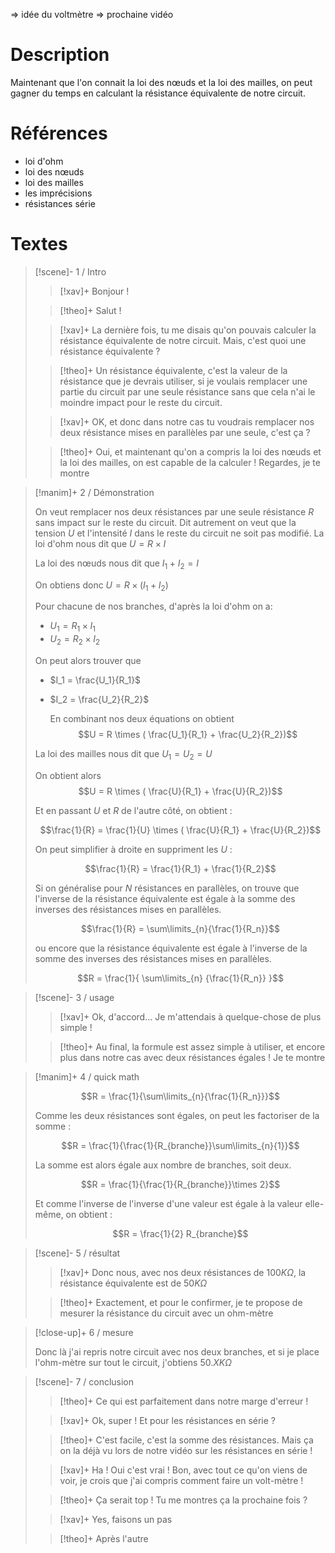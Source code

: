 => idée du voltmètre => prochaine vidéo
# Description

Maintenant que l'on connait la loi des nœuds et la loi des mailles, on peut gagner du temps en calculant la résistance équivalente de notre circuit.

# Références
- loi d'ohm
- loi des nœuds
- loi des mailles
- les imprécisions
- résistances série
# Textes

> [!scene]- 1 / Intro
> 
> > [!xav]+
> > Bonjour !
> 
> > [!theo]+
> > Salut !
> 
> > [!xav]+
> > La dernière fois, tu me disais qu'on pouvais calculer la résistance équivalente de notre circuit. Mais, c'est quoi une résistance équivalente ?
> 
> > [!theo]+
> > Un résistance équivalente, c'est la valeur de la résistance que je devrais utiliser, si je voulais remplacer une partie du circuit par une seule résistance sans que cela n'ai le moindre impact pour le reste du circuit.
> 
> > [!xav]+
> > OK, et donc dans notre cas tu voudrais remplacer nos deux résistance mises en parallèles par une seule, c'est ça ?
> 
> > [!theo]+
> > Oui, et maintenant qu'on a compris la loi des nœuds et la loi des mailles, on est capable de la calculer ! Regardes, je te montre
> 

> [!manim]+ 2 / Démonstration
> 
> 
> On veut remplacer nos deux résistances par une seule résistance $R$ sans impact sur le reste du circuit. Dit autrement on veut que la tension $U$ et l'intensité $I$ dans le reste du circuit ne soit pas modifié.
> La loi d'ohm nous dit que $U = R \times I$
> 
> La loi des nœuds nous dit que $I_1 + I_2 = I$
> 
> On obtiens donc $U = R \times (I_1 + I_2)$
> 
> Pour chacune de nos branches, d'après la loi d'ohm on a: 
> - $U_1 = R_1 \times I_1$
> - $U_2 = R_2 \times I_2$
>   
>  On peut alors trouver que 
> - $I_1 = \frac{U_1}{R_1}$
> - $I_2 = \frac{U_2}{R_2}$
>   
>   En combinant nos deux équations on obtient
>   $$U = R \times ( \frac{U_1}{R_1} + \frac{U_2}{R_2})$$
>
> La loi des mailles nous dit que $U_1 = U_2 = U$
> 
> On obtient alors
> $$U = R \times ( \frac{U}{R_1} + \frac{U}{R_2})$$
> 
> Et en passant $U$ et $R$ de l'autre côté, on obtient :
> 
> $$\frac{1}{R} = \frac{1}{U} \times ( \frac{U}{R_1} + \frac{U}{R_2})$$
> 
> On peut simplifier à droite en suppriment les $U$ :
> 
>  $$\frac{1}{R} = \frac{1}{R_1} + \frac{1}{R_2}$$
>  
>  Si on généralise pour $N$ résistances en parallèles, on trouve que l'inverse de la résistance équivalente est égale à la somme des inverses des résistances mises en parallèles.
>  
>  $$\frac{1}{R} = \sum\limits_{n}{\frac{1}{R_n}}$$
>  
>  ou encore que la résistance équivalente est égale à l'inverse de la somme des inverses des résistances mises en parallèles.
>  
>  $$R = \frac{1}{ \sum\limits_{n} {\frac{1}{R_n}} }$$
>  

> [!scene]- 3 / usage
> 
> > [!xav]+
> > Ok, d'accord… Je m'attendais à quelque-chose de plus simple !
> 
> > [!theo]+
> > Au final, la formule est assez simple à utiliser, et encore plus dans notre cas avec deux résistances égales ! Je te montre
> 

> [!manim]+ 4 / quick math
> 
> $$R = \frac{1}{\sum\limits_{n}{\frac{1}{R_n}}}$$
> 
> Comme les deux résistances sont égales, on peut les factoriser de la somme :
> 
> $$R = \frac{1}{\frac{1}{R_{branche}}\sum\limits_{n}{1}}$$
> 
> La somme est alors égale aux nombre de branches, soit deux.
> 
> $$R = \frac{1}{\frac{1}{R_{branche}}\times 2}$$
> 
> Et comme l'inverse de l'inverse d'une valeur est égale à la valeur elle-même, on obtient :
> 
> $$R = \frac{1}{2} R_{branche}$$
> 

> [!scene]- 5 / résultat
> 
> > [!xav]+
> > Donc nous, avec nos deux résistances de $100K\Omega$, la résistance équivalente est de $50K\Omega$
> 
> > [!theo]+
> > Exactement, et pour le confirmer, je te propose de mesurer la résistance du circuit avec un ohm-mètre
> 

> [!close-up]+ 6 / mesure
> 
> Donc là j'ai repris notre circuit avec nos deux branches, et si je place l'ohm-mètre sur tout le circuit, j'obtiens $50.XK\Omega$
> 

> [!scene]- 7 / conclusion
> 
> > [!theo]+
> > Ce qui est parfaitement dans notre marge d'erreur !
> 
> > [!xav]+
> > Ok, super ! Et pour les résistances en série ?
> 
> > [!theo]+
> > C'est facile, c'est la somme des résistances. Mais ça on la déjà vu lors de notre vidéo sur les résistances en série !
> 
> > [!xav]+
> > Ha ! Oui c'est vrai ! Bon, avec tout ce qu'on viens de voir, je crois que j'ai compris comment faire un volt-mètre !
> 
> > [!theo]+
> > Ça serait top ! Tu me montres ça la prochaine fois ?
> 
> > [!xav]+
> > Yes, faisons un pas 
> 
> > [!theo]+
> > Après l'autre
> 
